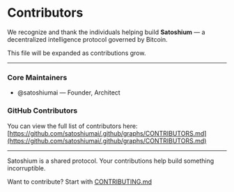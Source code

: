 # Contributors

We recognize and thank the individuals helping build **Satoshium** — a decentralized intelligence protocol governed by Bitcoin.

This file will be expanded as contributions grow.

---

### Core Maintainers

* @satoshiumai — Founder, Architect

### GitHub Contributors

You can view the full list of contributors here:
[https://github.com/satoshiumai/.github/graphs/CONTRIBUTORS.md](https://github.com/satoshiumai/.github/graphs/CONTRIBUTORS.md)

---

Satoshium is a shared protocol. Your contributions help build something incorruptible.

Want to contribute? Start with [CONTRIBUTING.md](./CONTRIBUTING.md)
